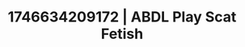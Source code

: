 ---
categories:
- Vocal tease
- AI-generated
- Elegant fetish
- Wet skin
- Tattooed beauties
- ASMR
- Cosplay
- Hands behind back
image: /assets/images/1746634209172.jpg
layout: post
seo:
  description: Featured content with premium ABDL Play, Scat Fetish. HD images available.
  keywords: ABDL Play, Scat Fetish
  og_image: /assets/images/1746634209172.jpg
  schema_type: VisualArtwork
tags:
- ABDL Play
- '#1746634209172'
- Scat Fetish
title: 1746634209172 | ABDL Play Scat Fetish
---